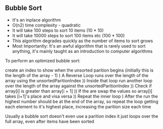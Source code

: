 ## Bubble Sort

- It's an inplace algorithm
- O(n2) time complexity - quadratic
- It will take 100 steps to sort 10 items (10 \* 10)
- It will take 10000 steps to sort 100 items etc (100 \* 100)
- This algorithm degrades quickly as the number of items to sort grows
- Most Importantly: It's an awful algorithm that is rarely used to sort anything, it's mainly taught as an introduction to computer algorithms

To perform an optimized bubble sort:

create an index to show when the unsorted parition begins (initially this is the length of the array - 1)
) A Reverse Loop runs over the length of the array using the unsortedParitionIndex
)) Inside that loop run another loop over the length of the array against the unsortedParitionIndex
)) Check if array[i] is greater than array[i + 1]
)) If the are swap the values so array[i] takes [i+1]'s place and visa versa
)) Repeat the inner loop
) After the run the highest number should be at the end of the array, so repeat the loop getting each element to it's highest place, increasing the parition size each time

Usually a bubble sort doesn't even use a parition index it just loops over the full array, even after items have been sorted
